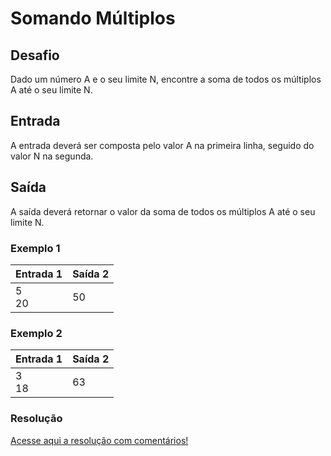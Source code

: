 # Somando Múltiplos

## Desafio

Dado um número A e o seu limite N, encontre a soma de todos os múltiplos A até o seu limite N.

## Entrada

A entrada deverá ser composta pelo valor A na primeira linha, seguido do valor N na segunda.

## Saída

A saída deverá retornar o valor da soma de todos os múltiplos A até o seu limite N.

### Exemplo 1

| Entrada 1  | Saída 2  |
| --------   | -------- |
| 5 <br> 20  |    50    |

### Exemplo 2

| Entrada 1  | Saída 2  |
| --------   | -------- |
| 3 <br> 18  |    63    |

### Resolução

<a href="https://github.com/ericksont/dio-contents/blob/main/code-challenges/adding-multiples/index.js"> Acesse aqui a resolução com comentários! </a>
